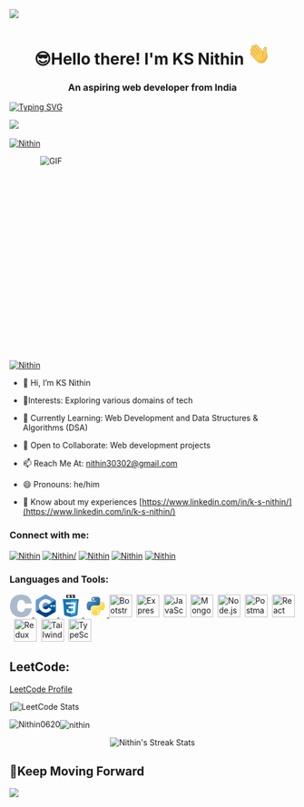 <a href="https://www.youtube.com/watch?v=dQw4w9WgXcQ" align="center"><img src="https://user-images.githubusercontent.com/73097560/115834477-dbab4500-a447-11eb-908a-139a6edaec5c.gif"></a>
<h1 align="center">😎Hello there! I'm KS Nithin <img src="Hi.gif" width="40px" height="40px" style="max-width: 10%;"></h1>
<h3 align="center"> An aspiring web developer from India</h3>

[![Typing SVG](https://readme-typing-svg.herokuapp.com/?lines=Working+on+various+projects+...+;Fixing+bugs+..+;Lets+catch+up,+connect+with++me+on+Linkedin)](https://git.io/typing-svg)
<!-- <img align="right"  alt="GIF" src="https://user-images.githubusercontent.com/60257288/169688266-0dba71e8-949d-4bc6-a048-0059ef1f994b.jpg" width="420" height="300" />-->
 
![](https://komarev.com/ghpvc/?username=Nithin0620)

<p align="left"> <a href="https://github.com/ryo-ma/github-profile-trophy"><img src="https://github-profile-trophy.vercel.app/?username=Nithin0620" alt="Nithin" /></a> </p>

<img align="right"  alt="GIF" src="https://img.freepik.com/premium-photo/student-doing-coding-his-computer-setup_939033-14080.jpg" width="450" height="360" />

<p align="left"> <a href="https://www.linkedin.com/in/k-s-nithin/" target="blank"><img src="https://img.shields.io/badge/Connect%20With%20Me-008000" alt="Nithin" /></a> </p>

- 👋 Hi, I’m KS Nithin 

- 👀Interests: Exploring various domains of tech 

- 🌱 Currently Learning: Web Development and Data Structures & Algorithms (DSA) 

- 💞️ Open to Collaborate: Web development projects 

- 📫 Reach Me At: nithin30302@gmail.com 
  
- 😄 Pronouns: he/him

- 📄 Know about my experiences [https://www.linkedin.com/in/k-s-nithin/](https://www.linkedin.com/in/k-s-nithin/)

<h3 align="left">Connect with me:</h3>
<p align="left">
<a href="https://x.com/NITHIN_006" target="blank"><img align="center" src="https://raw.githubusercontent.com/rahuldkjain/github-profile-readme-generator/master/src/images/icons/Social/twitter.svg" alt="Nithin" height="30" width="40" /></a>
<a href="https://www.linkedin.com/in/k-s-nithin/" target="blank"><img align="center" src="https://raw.githubusercontent.com/rahuldkjain/github-profile-readme-generator/master/src/images/icons/Social/linked-in-alt.svg" alt="Nithin/" height="30" width="40" /></a>
<a href="https://www.instagram.com/_nithin_0620/" target="blank"><img align="center" src="https://raw.githubusercontent.com/rahuldkjain/github-profile-readme-generator/master/src/images/icons/Social/instagram.svg" alt="Nithin" height="30" width="40" /></a>
<a href="https://www.hackerrank.com/profile/nithin30302" target="blank"><img align="center" src="https://raw.githubusercontent.com/rahuldkjain/github-profile-readme-generator/master/src/images/icons/Social/hackerrank.svg" alt="Nithin" height="30" width="40" /></a>
<a href="https://leetcode.com/u/Nithin0620/" target="blank"><img align="center" src="https://raw.githubusercontent.com/rahuldkjain/github-profile-readme-generator/master/src/images/icons/Social/leet-code.svg" alt="Nithin" height="30" width="40" /></a>
</p>

<h3 align="left">Languages and Tools:</h3>
<p align="left">
  <a href="https://www.cprogramming.com/" target="_blank" rel="noreferrer"> 
    <img src="https://raw.githubusercontent.com/devicons/devicon/master/icons/c/c-original.svg" alt="C" width="40" height="40"/> 
  </a> 
  <a href="https://www.w3schools.com/cpp/" target="_blank" rel="noreferrer"> 
    <img src="https://raw.githubusercontent.com/devicons/devicon/master/icons/cplusplus/cplusplus-original.svg" alt="C++" width="40" height="40"/> 
  </a> 
  <a href="https://www.w3schools.com/css/" target="_blank" rel="noreferrer"> 
    <img src="https://raw.githubusercontent.com/devicons/devicon/master/icons/css3/css3-original-wordmark.svg" alt="CSS3" width="40" height="40"/> 
  </a>
  <a href="https://www.python.org" target="_blank" rel="noreferrer"> 
    <img src="https://raw.githubusercontent.com/devicons/devicon/master/icons/python/python-original.svg" alt="Python" width="40" height="40"/> 
  </a> 
  <img src="https://cdn.jsdelivr.net/gh/devicons/devicon/icons/bootstrap/bootstrap-original.svg" title="Bootstrap" width="40" height="40"/>&nbsp;
  <img src="https://cdn.jsdelivr.net/gh/devicons/devicon/icons/express/express-original.svg" title="Express" width="40" height="40"/>&nbsp;
  <img src="https://cdn.jsdelivr.net/gh/devicons/devicon/icons/javascript/javascript-original.svg" title="JavaScript" width="40" height="40"/>&nbsp;
  <img src="https://cdn.jsdelivr.net/gh/devicons/devicon/icons/mongodb/mongodb-original.svg" title="MongoDB" width="40" height="40"/>&nbsp;
  <img src="https://cdn.jsdelivr.net/gh/devicons/devicon/icons/nodejs/nodejs-original.svg" title="Node.js" width="40" height="40"/>&nbsp;
  <img src="https://cdn.jsdelivr.net/gh/devicons/devicon/icons/postman/postman-original.svg" title="Postman" width="40" height="40"/>&nbsp;
  <img src="https://cdn.jsdelivr.net/gh/devicons/devicon/icons/react/react-original.svg" title="React" width="40" height="40"/>&nbsp;
  <img src="https://cdn.jsdelivr.net/gh/devicons/devicon/icons/redux/redux-original.svg" title="Redux" width="40" height="40"/>&nbsp;
  <img src="https://cdn.jsdelivr.net/gh/devicons/devicon/icons/tailwindcss/tailwindcss-original.svg" title="Tailwind CSS" width="40" height="40"/>&nbsp;
  <img src="https://cdn.jsdelivr.net/gh/devicons/devicon/icons/typescript/typescript-original.svg" title="TypeScript" width="40" height="40"/>&nbsp;
</p>

## LeetCode:
[LeetCode Profile](https://leetcode.com/u/Nithin0620/)  

 [![LeetCode Stats](https://leetcard.jacoblin.cool/Nithin0620?theme=unicorn&font=Nova%20Flat&ext=activity)

<p><img align="left" src="https://github-readme-stats.vercel.app/api/top-langs?username=Nithin0620&show_icons=true&locale=en&layout=compact&theme=dark" alt="Nithin0620" /></p>

<p><img align="center" src="https://github-readme-stats.vercel.app/api?username=Nithin0620&show_icons=true&theme=transparent" alt="nithin" /></p>

<p align="center">
  <img src="https://github-readme-streak-stats.herokuapp.com/?user=Nithin0620" alt="Nithin's Streak Stats" />
</p>

## 🚀Keep Moving Forward
<img src="https://user-images.githubusercontent.com/74038190/236544207-c4f427b3-be04-4cfe-a3d2-2eabb0d2de73.gif" width="400">
<!-- ======================= comments below ==================================================================================================-->
<!--  ## 🛠 &nbsp;Languages and Tools
 <p align="left>
<img src="https://raw.githubusercontent.com/devicons/devicon/master/icons/bootstrap/bootstrap-plain-wordmark.svg" alt="bootstrap" width="40" height="40"/> 
<img src="https://raw.githubusercontent.com/devicons/devicon/master/icons/cplusplus/cplusplus-original.svg" alt="cplusplus" width="40" height="40"/>
<img src="https://raw.githubusercontent.com/devicons/devicon/master/icons/css3/css3-original-wordmark.svg" alt="css3" width="40" height="40"/> 
<img src="https://www.vectorlogo.zone/logos/dartlang/dartlang-icon.svg" alt="dart" width="40" height="40"/>
<img src="https://www.vectorlogo.zone/logos/figma/figma-icon.svg" alt="figma" width="40" height="40"/> 
<img src="https://www.vectorlogo.zone/logos/flutterio/flutterio-icon.svg" alt="flutter" width="40" height="40"/>
<img src="https://raw.githubusercontent.com/devicons/devicon/master/icons/html5/html5-original-wordmark.svg" alt="html5" width="40" height="40"/>
</p>
  -->
<!-- <details>	
  <summary><b>⚡GitHub Analytics</b></summary>

 <p>
